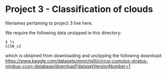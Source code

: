 # Project 3 - Classification of clouds
filenames pertaining to project 3 live here.


We require the following data unzipped in this directory:
```
$ ls
CCSN_v2
```
which is obtained from downloading and unzipping the following download:
https://www.kaggle.com/datasets/mmichelli/cirrus-cumulus-stratus-nimbus-ccsn-database/download?datasetVersionNumber=1